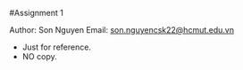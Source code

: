 #Assignment 1

Author: Son Nguyen
Email: son.nguyencsk22@hcmut.edu.vn

- Just for reference.
- NO copy.